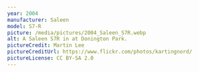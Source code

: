 ```yaml
---
year: 2004
manufacturer: Saleen
model: S7-R
picture: /media/pictures/2004_Saleen_S7R.webp
alt: A Saleen S7R in at Donington Park.
pictureCredit: Martin Lee
pictureCreditUrl: https://www.flickr.com/photos/kartingnord/
pictureLicense: CC BY-SA 2.0
---
```

